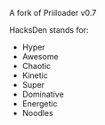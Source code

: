 A fork of Priiloader v0.7

HacksDen stands for:
  * Hyper
  * Awesome
  * Chaotic
  * Kinetic
  * Super
  * Dominative
  * Energetic
  * Noodles
